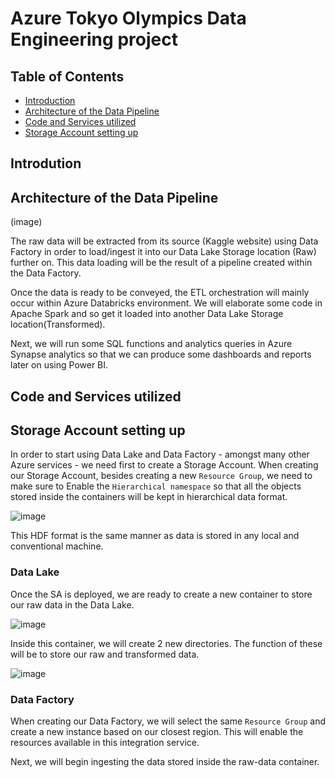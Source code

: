 # Azure Tokyo Olympics Data Engineering project

## Table of Contents

- [Introduction](#introduction)
- [Architecture of the Data Pipeline](#architecture-of-the-data-pipeline)
- [Code and Services utilized](#code-and-services-utilized)
- [Storage Account setting up](#storage-account-setting-up)

## Introdution


## Architecture of the Data Pipeline

(image)

The raw data will be extracted from its source (Kaggle website) using Data Factory in order to load/ingest it into our Data Lake Storage location (Raw) further on. This data loading will be the result of a pipeline created within the Data Factory.

Once the data is ready to be conveyed, the ETL orchestration will mainly occur within Azure Databricks environment. We will elaborate some code in Apache Spark and so get it loaded into another Data Lake Storage location(Transformed).

Next, we will run some SQL functions and analytics queries in Azure Synapse analytics so that we can produce some dashboards and reports later on using Power BI.




## Code and Services utilized




## Storage Account setting up

In order to start using Data Lake and Data Factory - amongst many other Azure services - we need first to create a Storage Account.
When creating our Storage Account, besides creating a new `Resource Group`, we need to make sure to Enable the `Hierarchical namespace` so that all the objects stored inside the containers will be kept in hierarchical data format. 

![image](https://github.com/GBlanch/Azure-Tokyo-Olympics-Data-Engineering-project/assets/136500426/447aca01-32c9-4a7e-b5a6-572ce946338a)

This HDF format is the same manner as data is stored in any local and conventional machine.

### Data Lake

Once the SA is deployed, we are ready to create a new container to store our raw data in the Data Lake. 

![image](https://github.com/GBlanch/Azure-Tokyo-Olympics-Data-Engineering-project/assets/136500426/dcef6881-ee50-4f7b-a0b9-a4e040dbb1fc)

Inside this container, we will create 2 new directories. The function of these will be to store our raw and transformed data.

![image](https://github.com/GBlanch/Azure-Tokyo-Olympics-Data-Engineering-project/assets/136500426/725e8723-3192-4f0e-82bc-6a6ecd85b375)


### Data Factory

When creating our Data Factory, we will select the same `Resource Group` and create a new instance based on our closest region. This will enable the resources available in this integration service.

Next, we will begin ingesting the data stored inside the raw-data container.

